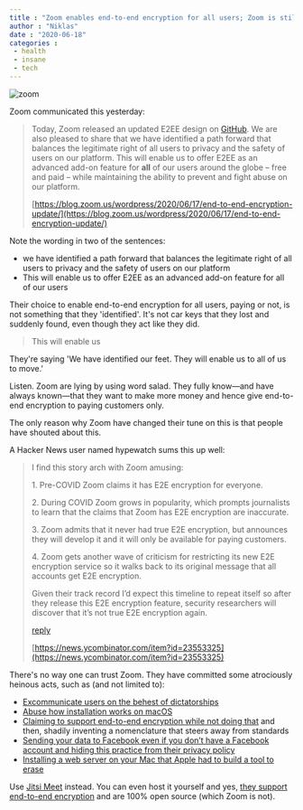 ```yaml
---
title : "Zoom enables end-to-end encryption for all users; Zoom is still nefarious"
author : "Niklas"
date : "2020-06-18"
categories : 
 - health
 - insane
 - tech
---
```


![zoom](https://niklasblog.com/wp-content/image-19.png)

Zoom communicated this yesterday:

> Today, Zoom released an updated E2EE design on [GitHub](https://github.com/zoom/zoom-e2e-whitepaper). We are also pleased to share that we have identified a path forward that balances the legitimate right of all users to privacy and the safety of users on our platform. This will enable us to offer E2EE as an advanced add-on feature for **all** of our users around the globe – free and paid – while maintaining the ability to prevent and fight abuse on our platform. 
> 
> [https://blog.zoom.us/wordpress/2020/06/17/end-to-end-encryption-update/](https://blog.zoom.us/wordpress/2020/06/17/end-to-end-encryption-update/)

<script note="" src="https://cdn.jsdelivr.net/gh/Blogger-Peer-Review/quotebacks@1/quoteback.js"></script>

Note the wording in two of the sentences:

- we have identified a path forward that balances the legitimate right of all users to privacy and the safety of users on our platform
- This will enable us to offer E2EE as an advanced add-on feature for all of our users

Their choice to enable end-to-end encryption for all users, paying or not, is not something that they 'identified'. It's not car keys that they lost and suddenly found, even though they act like they did.

> This will enable us

They're saying 'We have identified our feet. They will enable us to all of us to move.'

Listen. Zoom are lying by using word salad. They fully know—and have always known—that they want to make more money and hence give end-to-end encryption to paying customers only.

The only reason why Zoom have changed their tune on this is that people have shouted about this.

A Hacker News user named hypewatch sums this up well:

> I find this story arch with Zoom amusing:
> 
> 1\. Pre-COVID Zoom claims it has E2E encryption for everyone.
> 
> 2\. During COVID Zoom grows in popularity, which prompts journalists to learn that the claims that Zoom has E2E encryption are inaccurate.
> 
> 3\. Zoom admits that it never had true E2E encryption, but announces they will develop it and it will only be available for paying customers.
> 
> 4\. Zoom gets another wave of criticism for restricting its new E2E encryption service so it walks back to its original message that all accounts get E2E encryption.
> 
> Given their track record I’d expect this timeline to repeat itself so after they release this E2E encryption feature, security researchers will discover that it’s not true E2E encryption again.
> 
> [reply](https://news.ycombinator.com/reply?id=23553956&goto=item%3Fid%3D23553325%2323553956)
> 
> [https://news.ycombinator.com/item?id=23553325](https://news.ycombinator.com/item?id=23553325)

<script note="" src="https://cdn.jsdelivr.net/gh/Blogger-Peer-Review/quotebacks@1/quoteback.js"></script>

There's no way one can trust Zoom. They have committed some atrociously heinous acts, such as (and not limited to):

- [Excommunicate users on the behest of dictatorships](https://niklasblog.com/?p=24935)
- [Abuse how installation works on macOS](https://niklasblog.com/?p=24503)
- [Claiming to support end-to-end encryption while not doing that](https://niklasblog.com/?p=24499) and then, shadily inventing a nomenclature that steers away from standards
- [Sending your data to Facebook even if you don’t have a Facebook account and hiding this practice from their privacy policy](https://niklasblog.com/?p=24469)
- [Installing a web server on your Mac that Apple had to build a tool to erase](https://protonmail.com/blog/zoom-privacy-issues/)

Use [Jitsi Meet](https://meet.jit.si/) instead. You can even host it yourself and yes, [they support end-to-end encryption](https://jitsi.org/security/) and are 100% open source (which Zoom is not).

